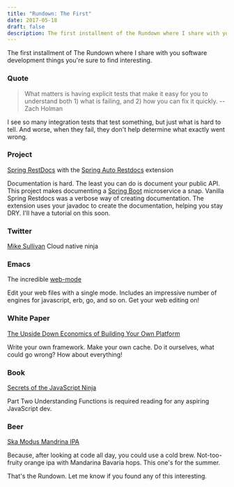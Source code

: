 ```yaml
---
title: "Rundown: The First"
date: 2017-05-18
draft: false
description: The first installment of the Rundown where I share with you software development things.
---
```


The first installment of The Rundown where I share with you software development things you're sure to find
interesting.


### Quote ###


> What matters is having explicit tests that make it easy for you to understand both 1) what is failing, and 2) how you
> can fix it quickly. -- Zach Holman



I see so many integration tests that test something, but just what is hard to tell. And worse, when they fail, they
don't help determine what exactly went wrong.


### Project ###

[Spring RestDocs](https://github.com/spring-projects/spring-restdocs) with the
[Spring Auto Restdocs](https://github.com/ScaCap/spring-auto-restdocs) extension


Documentation is hard. The least you can do is document your public API. This project makes documenting a [Spring
Boot](http://projects.spring.io/spring-boot/) microservice a snap. Vanilla Spring Restdocs was a verbose way of creating
documentation. The extension uses your javadoc to create the documentation, helping you stay DRY. I'll have a tutorial
on this soon.


### Twitter ###

[Mike Sullivan](https://twitter.com/sully1545) Cloud native ninja


### Emacs ###

The incredible [web-mode](http://web-mode.org/)


Edit your web files with a single mode. Includes an impressive number of engines for javascript, erb, go, and so on. Get
your web editing on!


### White Paper ###

[The Upside Down Economics of Building Your Own
Platform](https://content.pivotal.io/white-papers/the-upside-down-economics-of-building-your-own-platform)


Write your own framework. Make your own cache. Do it ourselves, what could go wrong? How about everything!


### Book ###

[Secrets of the JavaScript Ninja](https://www.amazon.com/Secrets-JavaScript-Ninja-John-Resig/dp/1617292850/)


Part Two Understanding Functions is required reading for any aspiring JavaScript dev.


### Beer ###

[Ska Modus Mandrina IPA](http://skabrewing.com/brews/modus-mandarina-ipa/)


Because, after looking at code all day, you could use a cold brew.  Not-too-fruity orange ipa with Mandarina Bavaria
hops. This one's for the summer.


That's the Rundown. Let me know if you found any of this interesting.
